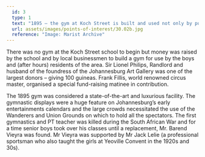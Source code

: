 ```yaml
---
  id: 3
  type: 1
  text: "1895 – the gym at Koch Street is built and used not only by pupils at the school. This picture shows some senior boys (in Marist PT uniform) and some other adults training ‘after hours’. "
  url: assets/images/points-of-interest/30.02b.jpg
  reference: "Image: Marist Archive"
---
```

There was no gym at the Koch Street school to begin but money was raised by the school and by local businessmen to build a gym for use by the boys and (after hours) residents of the area. Sir Lionel Philips, Randlord and husband of the foundress of the Johannesburg Art Gallery was one of the largest donors – giving 100 guineas. Frank Fillis, world renowned circus master, organised a special fund-raising matinee in contribution. 

The 1895 gym was considered a state-of-the-art and luxurious facility. The gymnastic displays were a huge feature on Johannesburg’s early entertainments calendars and the large crowds necessitated the use of the Wanderers and Union Grounds on which to hold all the spectators. The first gymnastics and PT teacher was killed during the South African War and for a time senior boys took over his classes until a replacement, Mr. Barend Vieyra was found. Mr Vieyra was supported by Mr Jack Lelie (a professional sportsman who also taught the girls at Yeoville Convent in the 1920s and 30s). 
